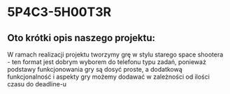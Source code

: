 # 5P4C3-5H00T3R
## Oto krótki opis naszego projektu:
W ramach realizacji projektu tworzymy grę w stylu starego space shootera - ten format jest dobrym wyborem do telefonu typu zadań, ponieważ podstawy funkcjonowania gry są dosyć proste, a dodatkową funkcjonalność i aspekty gry możemy dodawać w zależności od ilości czasu do deadline-u